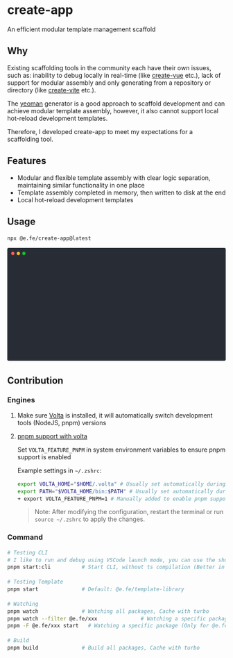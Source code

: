 # create-app

An efficient modular template management scaffold

## Why

Existing scaffolding tools in the community each have their own issues, such as: inability to debug locally in real-time (like [create-vue](https://github.com/vuejs/create-vue) etc.), lack of support for modular assembly and only generating from a repository or directory (like [create-vite](https://github.com/vitejs/vite/tree/main/packages/create-vite) etc.).

The [yeoman](https://yeoman.io/) generator is a good approach to scaffold development and can achieve modular template assembly, however, it also cannot support local hot-reload development templates.

Therefore, I developed create-app to meet my expectations for a scaffolding tool.

## Features

- Modular and flexible template assembly with clear logic separation, maintaining similar functionality in one place
- Template assembly completed in memory, then written to disk at the end
- Local hot-reload development templates

## Usage

```zsh
npx @e.fe/create-app@latest
```

![Usage](./usage.svg)

## Contribution

### Engines

1. Make sure [Volta](https://volta.sh/) is installed, it will automatically switch development tools (NodeJS, pnpm) versions

2. [pnpm support with volta](https://docs.volta.sh/advanced/pnpm)

   Set `VOLTA_FEATURE_PNPM` in system environment variables to ensure pnpm support is enabled

   Example settings in `~/.zshrc`:

   ```zsh
   export VOLTA_HOME="$HOME/.volta" # Usually set automatically during Volta installation
   export PATH="$VOLTA_HOME/bin:$PATH" # Usually set automatically during Volta installation
   + export VOLTA_FEATURE_PNPM=1 # Manually added to enable pnpm support
   ```

   > Note: After modifying the configuration, restart the terminal or run `source ~/.zshrc` to apply the changes.

### Command

```zsh
# Testing CLI
# I like to run and debug using VSCode launch mode, you can use the shortcut F5 to start quickly.
pnpm start:cli          # Start CLI, without ts compilation (Better in VSCode JavaScript Debug Terminal)

# Testing Template
pnpm start              # Default: @e.fe/template-library

# Watching
pnpm watch              # Watching all packages, Cache with turbo
pnpm watch --filter @e.fe/xxx              # Watching a specific package and its dependencies (by turbo)
pnpm -F @e.fe/xxx start   # Watching a specific package (Only for @e.fe/xxx)

# Build
pnpm build              # Build all packages, Cache with turbo
```
